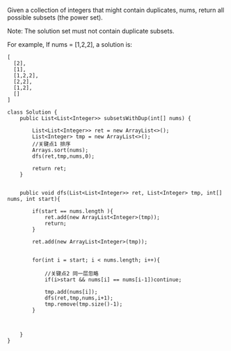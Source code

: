 Given a collection of integers that might contain duplicates, nums, return all possible subsets (the power set).

Note: The solution set must not contain duplicate subsets.

For example,
If nums = [1,2,2], a solution is:
```
[
  [2],
  [1],
  [1,2,2],
  [2,2],
  [1,2],
  []
]
```

```
class Solution {
    public List<List<Integer>> subsetsWithDup(int[] nums) {
   
        List<List<Integer>> ret = new ArrayList<>();
        List<Integer> tmp = new ArrayList<>();
        //关键点1 排序
        Arrays.sort(nums);
        dfs(ret,tmp,nums,0);
        
        return ret;
    }
    
    
    public void dfs(List<List<Integer>> ret, List<Integer> tmp, int[] nums, int start){
        
        if(start == nums.length ){
            ret.add(new ArrayList<Integer>(tmp));
            return;
        }
        
        ret.add(new ArrayList<Integer>(tmp));
        
        
        for(int i = start; i < nums.length; i++){
            
            //关键点2 同一层忽略
            if(i>start && nums[i] == nums[i-1])continue;
            
            tmp.add(nums[i]);
            dfs(ret,tmp,nums,i+1);
            tmp.remove(tmp.size()-1);
        }
        
        
        
    }
}
```